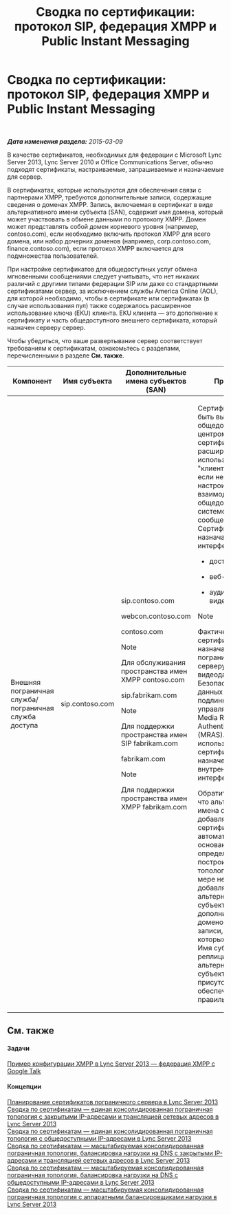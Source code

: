 ﻿---
title: 'Сводка по сертификации: протокол SIP, федерация XMPP и Public Instant Messaging'
TOCTitle: 'Сводка по сертификации: протокол SIP, федерация XMPP и Public Instant Messaging'
ms:assetid: 933d6351-cfa6-4432-b3ed-1aff3ac92065
ms:mtpsurl: https://technet.microsoft.com/ru-ru/library/JJ618372(v=OCS.15)
ms:contentKeyID: 49310527
ms.date: 05/19/2016
mtps_version: v=OCS.15
ms.translationtype: HT
---

# Сводка по сертификации: протокол SIP, федерация XMPP и Public Instant Messaging

 

_**Дата изменения раздела:** 2015-03-09_

В качестве сертификатов, необходимых для федерации с Microsoft Lync Server 2013, Lync Server 2010 и Office Communications Server, обычно подходят сертификаты, настраиваемые, запрашиваемые и назначаемые для сервер.

В сертификатах, которые используются для обеспечения связи с партнерами XMPP, требуются дополнительные записи, содержащие сведения о доменах XMPP. Запись, включаемая в сертификат в виде альтернативного имени субъекта (SAN), содержит имя домена, который может участвовать в обмене данными по протоколу XMPP. Домен может представлять собой домен корневого уровня (например, contoso.com), если необходимо включить протокол XMPP для всего домена, или набор дочерних доменов (например, corp.contoso.com, finance.contoso.com), если протокол XMPP включается для подмножества пользователей.

При настройке сертификатов для общедоступных услуг обмена мгновенными сообщениями следует учитывать, что нет никаких различий с другими типами федерации SIP или даже со стандартными сертификатами сервер, за исключением службы America Online (AOL), для которой необходимо, чтобы в сертификате или сертификатах (в случае использования пул) также содержалось расширенное использование ключа (EKU) клиента. EKU клиента — это дополнение к сертификату и часть общедоступного внешнего сертификата, который назначен серверу сервер.

Чтобы убедиться, что ваше развертывание сервер соответствует требованиям к сертификатам, ознакомьтесь с разделами, перечисленными в разделе **См. также**.



<table>
<colgroup>
<col style="width: 25%" />
<col style="width: 25%" />
<col style="width: 25%" />
<col style="width: 25%" />
</colgroup>
<thead>
<tr class="header">
<th>Компонент</th>
<th>Имя субъекта</th>
<th>Дополнительные имена субъектов (SAN)</th>
<th>Примечания</th>
</tr>
</thead>
<tbody>
<tr class="odd">
<td><p>Внешняя пограничная служба/пограничная служба доступа</p></td>
<td><p>sip.contoso.com</p></td>
<td><p>sip.contoso.com</p>
<p>webcon.contoso.com</p>
<p>contoso.com</p>
<div>

> [!NOTE]
> Для обслуживания пространства имен XMPP contoso.com

</div>
<p>sip.fabrikam.com</p>
<div>

> [!NOTE]
> Для поддержки пространства имен SIP fabrikam.com

</div>
<p>fabrikam.com</p>
<div>

> [!NOTE]
> Для поддержки пространства имен XMPP fabrikam.com

</div></td>
<td><p>Сертификат должен быть выдан общедоступным центром сертификации и иметь расширенное использование ключа &quot;клиент&quot; и &quot;сервер&quot;, если необходимо настроить взаимодействие с общедоступной системой обмена сообщениями AOL. Сертификат назначается внешним интерфейсам сервер:</p>
<ul>
<li><p>доступа</p></li>
<li><p>веб-конференций</p></li>
<li><p>аудио- и видеоконференций</p></li>
</ul>
<div>

> [!NOTE]
> Фактически сертификат не назначается пограничному серверу аудио- и видеоданных. Безопасным обменом данных и проверкой подлинности управляет служба Media Relay Authentication Service (MRAS). Служба MRAS использует сертификат, назначенный внутреннему интерфейсу сервер.

</div>
<p>Обратите внимание, что альтернативные имена субъектов добавляются в сертификат автоматически на основании ваших определений в построителе топологий. Вы по мере необходимости добавляете записи альтернативных имен субъектов для дополнительных доменов SIP и другие записи, поддержка которых необходима. Имя субъекта реплицируется в альтернативное имя субъекта и должно присутствовать для обеспечения правильной работы.</p></td>
</tr>
</tbody>
</table>


## См. также

#### Задачи

[Пример конфигурации XMPP в Lync Server 2013 — федерация XMPP с Google Talk](lync-server-2013-example-xmpp-configuration-–-xmpp-federation-with-google-talk.md)  

#### Концепции

[Планирование сертификатов пограничного сервера в Lync Server 2013](lync-server-2013-plan-for-edge-server-certificates.md)  
[Сводка по сертификатам — единая консолидированная пограничная топология с закрытыми IP-адресами и трансляцией сетевых адресов в Lync Server 2013](lync-server-2013-certificate-summary-single-consolidated-edge-with-private-ip-addresses-using-nat.md)  
[Сводка по сертификатам — единая консолидированная пограничная топология с общедоступными IP-адресами в Lync Server 2013](lync-server-2013-certificate-summary-single-consolidated-edge-with-public-ip-addresses.md)  
[Сводка по сертификатам — масштабируемая консолидированная пограничная топология, балансировка нагрузки на DNS с закрытыми IP-адресами и трансляцией сетевых адресов в Lync Server 2013](lync-server-2013-certificate-summary-scaled-consolidated-edge-dns-load-balancing-with-private-ip-addresses-using-nat.md)  
[Сводка по сертификатам — масштабируемая консолидированная пограничная топология, балансировка нагрузки на DNS с общедоступными IP-адресами в Lync Server 2013](lync-server-2013-certificate-summary-scaled-consolidated-edge-dns-load-balancing-with-public-ip-addresses.md)  
[Сводка по сертификатам — масштабируемая консолидированная пограничная топология с аппаратными балансировщиками нагрузки в Lync Server 2013](lync-server-2013-certificate-summary-scaled-consolidated-edge-with-hardware-load-balancers.md)

